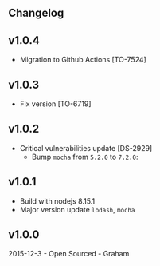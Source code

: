 ## Changelog

## v1.0.4

- Migration to Github Actions [TO-7524] 

## v1.0.3

- Fix version [TO-6719] 

## v1.0.2

- Critical vulnerabilities update [DS-2929]
    - Bump `mocha` from `5.2.0` to `7.2.0`: 
    
## v1.0.1

* Build with nodejs 8.15.1
* Major version update `lodash`, `mocha`

## v1.0.0

2015-12-3 - Open Sourced - Graham
